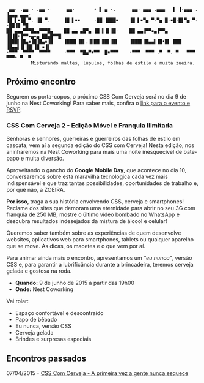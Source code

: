 
```
 ▄▄· .▄▄ · .▄▄ ·      ▄▄·       • ▌ ▄ ·.      ▄▄· ▄▄▄ .▄▄▄   ▌ ▐·▄▄▄ . ▐▄▄▄ ▄▄▄· 
▐█ ▌▪▐█ ▀. ▐█ ▀.     ▐█ ▌▪▪     ·██ ▐███▪    ▐█ ▌▪▀▄.▀·▀▄ █·▪█·█▌▀▄.▀·  ·██▐█ ▀█ 
██ ▄▄▄▀▀▀█▄▄▀▀▀█▄    ██ ▄▄ ▄█▀▄ ▐█ ▌▐▌▐█·    ██ ▄▄▐▀▀▪▄▐▀▀▄ ▐█▐█•▐▀▀▪▄▪▄ ██▄█▀▀█ 
▐███▌▐█▄▪▐█▐█▄▪▐█    ▐███▌▐█▌.▐▌██ ██▌▐█▌    ▐███▌▐█▄▄▌▐█•█▌ ███ ▐█▄▄▌▐▌▐█▌▐█ ▪▐▌
·▀▀▀  ▀▀▀▀  ▀▀▀▀     ·▀▀▀  ▀█▄▀▪▀▀  █▪▀▀▀    ·▀▀▀  ▀▀▀ .▀  ▀. ▀   ▀▀▀  ▀▀▀• ▀  ▀ 
         Misturando maltes, lúpulos, folhas de estilo e muita zueira.
```

## Próximo encontro

Segurem os porta-copos, o próximo CSS Com Cerveja será no dia 9 de junho na Nest Coworking! Para saber mais, confira o [link para o evento e RSVP](https://www.facebook.com/events/458707084307025/).

### CSS Com Cerveja 2 - Edição Móvel e Franquia Ilimitada

Senhoras e senhores, guerreiras e guerreiros das folhas de estilo em cascata, vem aí a segunda edição do CSS com Cerveja! Nesta edição, nos aninharemos na Nest Coworking para mais uma noite inesquecível de bate-papo e muita diversão.

Aproveitando o gancho do **Google Mobile Day**, que acontece no dia 10, conversaremos sobre esta maravilha tecnológica cada vez mais indispensável e que traz tantas possibilidades, oportunidades de trabalho e, por quê não, a ZOEIRA.

**Por isso**, traga a sua história envolvendo CSS, cerveja e smartphones! Reclame dos sites que demoram uma eternidade para abrir no seu 3G com franquia de 250 MB, mostre o último vídeo bombado no WhatsApp e descubra resultados indesejados da mistura de álcool e celular!

Queremos saber também sobre as experiências de quem desenvolve websites, aplicativos web para smartphones, tablets ou qualquer aparelho que se move. As dicas, os macetes e o que vem por aí.

Para animar ainda mais o encontro, apresentamos um *"eu nunca"*, versão CSS e, para garantir a lubrificância durante a brincadeira, teremos cerveja gelada e gostosa na roda.

- **Quando:** 9 de junho de 2015 à partir das 19h00
- **Onde:** Nest Coworking

Vai rolar:
- Espaço confortável e descontraído 
- Papo de bêbado
- Eu nunca, versão CSS
- Cerveja gelada
- Brindes e surpresas especiais

## Encontros passados

07/04/2015 - [CSS Com Cerveja - A primeira vez a gente nunca esquece](https://www.facebook.com/events/366681440190359/)
